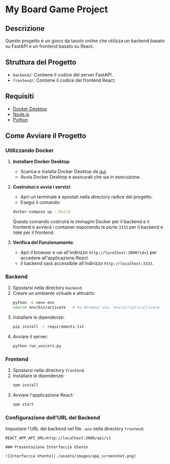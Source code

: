 # My Board Game Project

## Descrizione

Questo progetto è un gioco da tavolo online che utilizza un backend basato su FastAPI e un frontend basato su React.

## Struttura del Progetto

- `backend/`: Contiene il codice del server FastAPI.
- `frontend/`: Contiene il codice del frontend React.

## Requisiti

- [Docker Desktop](https://www.docker.com/products/docker-desktop)
- [Node.js](https://nodejs.org/)
- [Python](https://www.python.org/)

## Come Avviare il Progetto

### Utilizzando Docker

1. **Installare Docker Desktop**:
    - Scarica e installa Docker Desktop da [qui](https://www.docker.com/products/docker-desktop).
    - Avvia Docker Desktop e assicurati che sia in esecuzione.

2. **Costruisci e avvia i servizi**:
    - Apri un terminale e spostati nella directory radice del progetto.
    - Esegui il comando:

    ```sh
    docker-compose up --build
    ```

    Questo comando costruirà le immagini Docker per il backend e il frontend e avvierà i container esponendo le porte `3333` per il backend e `3000` per il frontend.

3. **Verifica del Funzionamento**:
    - Apri il browser e vai all'indirizzo `http://localhost:3000?id=1` per accedere all'applicazione React.
    - Il backend sarà accessibile all'indirizzo `http://localhost:3333`.

### Backend

1. Spostarsi nella directory `backend`.
2. Creare un ambiente virtuale e attivarlo:
    ```sh
    python -m venv env
    source env/bin/activate   # Su Windows usa `env\Scripts\activate`
    ```
3. Installare le dipendenze:
    ```sh
    pip install -r requirements.txt
    ```
4. Avviare il server:
    ```sh
    python run_uvicorn.py
    ```

### Frontend

1. Spostarsi nella directory `frontend`.
2. Installare le dipendenze:
    ```sh
    npm install
    ```
3. Avviare l'applicazione React:
    ```sh
    npm start
    ```

### Configurazione dell'URL del Backend

Impostare l'URL del backend nel file `.env` nella directory `frontend`:

```env
REACT_APP_API_URL=http://localhost:3000/api/v1

### Presentazione Interfaccia Utente

![Interfaccia Utente](./assets/images/app_screenshot.png)
